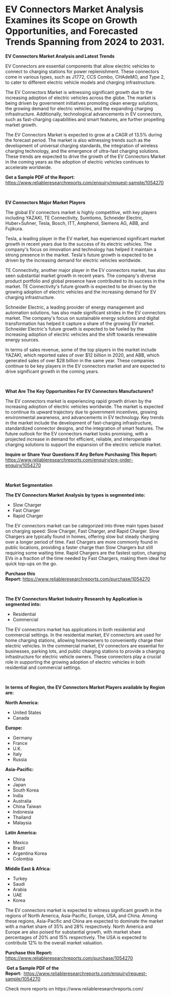<p><h1>EV Connectors Market Analysis Examines its Scope on Growth Opportunities, and Forecasted Trends Spanning from 2024 to 2031.</h1></p><p><strong>EV Connectors Market Analysis and Latest Trends</strong></p>
<p><p>EV Connectors are essential components that allow electric vehicles to connect to charging stations for power replenishment. These connectors come in various types, such as J1772, CCS Combo, CHAdeMO, and Type 2, to cater to different electric vehicle models and charging infrastructure.</p><p>The EV Connectors Market is witnessing significant growth due to the increasing adoption of electric vehicles across the globe. The market is being driven by government initiatives promoting clean energy solutions, the growing demand for electric vehicles, and the expanding charging infrastructure. Additionally, technological advancements in EV connectors, such as fast-charging capabilities and smart features, are further propelling market growth.</p><p>The EV Connectors Market is expected to grow at a CAGR of 13.5% during the forecast period. The market is also witnessing trends such as the development of universal charging standards, the integration of wireless charging technology, and the emergence of ultra-fast charging solutions. These trends are expected to drive the growth of the EV Connectors Market in the coming years as the adoption of electric vehicles continues to accelerate worldwide.</p></p>
<p><strong>Get a Sample PDF of the Report:&nbsp;</strong> <a href="https://www.reliableresearchreports.com/enquiry/request-sample/1054270">https://www.reliableresearchreports.com/enquiry/request-sample/1054270</a></p>
<p>&nbsp;</p>
<p><strong>EV Connectors Major Market Players</strong></p>
<p><p>The global EV connectors market is highly competitive, with key players including YAZAKI, TE Connectivity, Sumitomo, Schneider Electric, Huber+Suhner, Tesla, Bosch, ITT, Amphenol, Siemens AG, ABB, and Fujikura.</p><p>Tesla, a leading player in the EV market, has experienced significant market growth in recent years due to the success of its electric vehicles. The company's focus on innovation and technology has helped it maintain a strong presence in the market. Tesla's future growth is expected to be driven by the increasing demand for electric vehicles worldwide.</p><p>TE Connectivity, another major player in the EV connectors market, has also seen substantial market growth in recent years. The company's diverse product portfolio and global presence have contributed to its success in the market. TE Connectivity's future growth is expected to be driven by the growing adoption of electric vehicles and the increasing demand for EV charging infrastructure.</p><p>Schneider Electric, a leading provider of energy management and automation solutions, has also made significant strides in the EV connectors market. The company's focus on sustainable energy solutions and digital transformation has helped it capture a share of the growing EV market. Schneider Electric's future growth is expected to be fueled by the increasing adoption of electric vehicles and the shift towards renewable energy sources.</p><p>In terms of sales revenue, some of the top players in the market include YAZAKI, which reported sales of over $12 billion in 2020, and ABB, which generated sales of over $28 billion in the same year. These companies continue to be key players in the EV connectors market and are expected to drive significant growth in the coming years.</p></p>
<p>&nbsp;</p>
<p><strong>What Are The Key Opportunities For EV Connectors Manufacturers?</strong></p>
<p><p>The EV connectors market is experiencing rapid growth driven by the increasing adoption of electric vehicles worldwide. The market is expected to continue its upward trajectory due to government incentives, growing environmental awareness, and advancements in EV technology. Key trends in the market include the development of fast-charging infrastructure, standardized connector designs, and the integration of smart features. The future outlook for the EV connectors market looks promising, with a projected increase in demand for efficient, reliable, and interoperable charging solutions to support the expansion of the electric vehicle market.</p></p>
<p><strong>Inquire or Share Your Questions If Any Before Purchasing This Report:</strong> <a href="https://www.reliableresearchreports.com/enquiry/pre-order-enquiry/1054270">https://www.reliableresearchreports.com/enquiry/pre-order-enquiry/1054270</a></p>
<p>&nbsp;</p>
<p><strong>Market Segmentation</strong></p>
<p><strong>The EV Connectors Market Analysis by types is segmented into:</strong></p>
<p><ul><li>Slow Charger</li><li>Fast Charger</li><li>Rapid Charger</li></ul></p>
<p><p>The EV connectors market can be categorized into three main types based on charging speed: Slow Charger, Fast Charger, and Rapid Charger. Slow Chargers are typically found in homes, offering slow but steady charging over a longer period of time. Fast Chargers are more commonly found in public locations, providing a faster charge than Slow Chargers but still requiring some waiting time. Rapid Chargers are the fastest option, charging EVs in a fraction of the time needed by Fast Chargers, making them ideal for quick top-ups on the go.</p></p>
<p><strong>Purchase this Report:&nbsp;</strong><a href="https://www.reliableresearchreports.com/purchase/1054270">https://www.reliableresearchreports.com/purchase/1054270</a></p>
<p>&nbsp;</p>
<p><strong>The EV Connectors Market Industry Research by Application is segmented into:</strong></p>
<p><ul><li>Residential</li><li>Commercial</li></ul></p>
<p><p>The EV connectors market has applications in both residential and commercial settings. In the residential market, EV connectors are used for home charging stations, allowing homeowners to conveniently charge their electric vehicles. In the commercial market, EV connectors are essential for businesses, parking lots, and public charging stations to provide a charging infrastructure for electric vehicle owners. These connectors play a crucial role in supporting the growing adoption of electric vehicles in both residential and commercial settings.</p></p>
<p>&nbsp;</p>
<p><strong>In terms of Region, the EV Connectors Market Players available by Region are:</strong></p>
<p>
    <p> <strong> North America: </strong>
        <ul>
            <li>United States</li>
            <li>Canada</li>
        </ul>
        </p> 
    <p> <strong> Europe: </strong>
        <ul>
            <li>Germany</li>
            <li>France</li>
            <li>U.K.</li>
            <li>Italy</li>
            <li>Russia</li>
        </ul>
        </p> 
    <p> <strong> Asia-Pacific: </strong>
        <ul>
            <li>China</li>
            <li>Japan</li>
            <li>South Korea</li>
            <li>India</li>
            <li>Australia</li>
            <li>China Taiwan</li>
            <li>Indonesia</li>
            <li>Thailand</li>
            <li>Malaysia</li>
        </ul>
        </p> 
    <p> <strong> Latin America: </strong>
        <ul>
            <li>Mexico</li>
            <li>Brazil</li>
            <li>Argentina Korea</li>
            <li>Colombia</li>
        </ul>
        </p> 
    <p> <strong> Middle East & Africa: </strong>
        <ul>
            <li>Turkey</li>
            <li>Saudi</li>
            <li>Arabia</li>
            <li>UAE</li>
            <li>Korea</li>
        </ul>
    </p>
    </p>
<p><p>The EV connectors market is expected to witness significant growth in the regions of North America, Asia-Pacific, Europe, USA, and China. Among these regions, Asia-Pacific and China are expected to dominate the market with a market share of 35% and 28% respectively. North America and Europe are also poised for substantial growth, with market share percentages of 20% and 15% respectively. The USA is expected to contribute 12% to the overall market valuation.</p></p>
<p><strong>Purchase this Report: </strong><a href="https://www.reliableresearchreports.com/purchase/1054270">https://www.reliableresearchreports.com/purchase/1054270</a></p>
<p>&nbsp;<strong>Get a Sample PDF of the Report:&nbsp;&nbsp;</strong><a href="https://www.reliableresearchreports.com/enquiry/request-sample/1054270">https://www.reliableresearchreports.com/enquiry/request-sample/1054270</a></p>
<p><strong></strong></p>
<p>Check more reports on https://www.reliableresearchreports.com/</p>